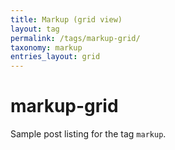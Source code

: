 ```yaml
---
title: Markup (grid view)
layout: tag
permalink: /tags/markup-grid/
taxonomy: markup
entries_layout: grid
---
```


# markup-grid

Sample post listing for the tag `markup`.

